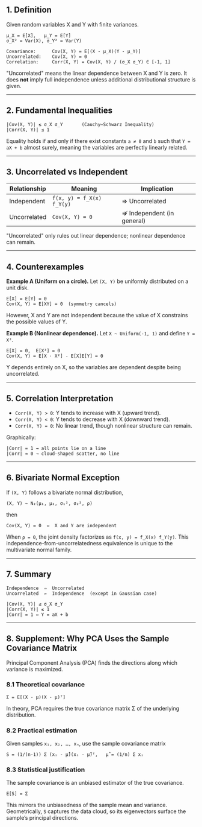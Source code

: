 ## 1. Definition

Given random variables X and Y with finite variances.

```
μ_X = E[X],   μ_Y = E[Y]
σ_X² = Var(X), σ_Y² = Var(Y)

Covariance:      Cov(X, Y) = E[(X - μ_X)(Y - μ_Y)]
Uncorrelated:    Cov(X, Y) = 0
Correlation:     Corr(X, Y) = Cov(X, Y) / (σ_X σ_Y) ∈ [-1, 1]
```

"Uncorrelated" means the linear dependence between X and Y is zero. It does **not** imply full independence unless additional distributional structure is given.

---

## 2. Fundamental Inequalities

```
|Cov(X, Y)| ≤ σ_X σ_Y       (Cauchy–Schwarz Inequality)
|Corr(X, Y)| ≤ 1
```

Equality holds if and only if there exist constants `a ≠ 0` and `b` such that `Y = aX + b` almost surely, meaning the variables are perfectly linearly related.

---

## 3. Uncorrelated vs Independent

| Relationship | Meaning | Implication |
|--------------|---------|-------------|
| Independent | `f(x, y) = f_X(x) f_Y(y)` | ⇒ Uncorrelated |
| Uncorrelated | `Cov(X, Y) = 0` | ⇏ Independent (in general) |

"Uncorrelated" only rules out linear dependence; nonlinear dependence can remain.

---

## 4. Counterexamples

**Example A (Uniform on a circle).** Let `(X, Y)` be uniformly distributed on a unit disk.

```
E[X] = E[Y] = 0
Cov(X, Y) = E[XY] = 0  (symmetry cancels)
```

However, X and Y are not independent because the value of X constrains the possible values of Y.

**Example B (Nonlinear dependence).** Let `X ~ Uniform(-1, 1)` and define `Y = X²`.

```
E[X] = 0,  E[X³] = 0
Cov(X, Y) = E[X · X²] - E[X]E[Y] = 0
```

Y depends entirely on X, so the variables are dependent despite being uncorrelated.

---

## 5. Correlation Interpretation

- `Corr(X, Y) > 0`: Y tends to increase with X (upward trend).
- `Corr(X, Y) < 0`: Y tends to decrease with X (downward trend).
- `Corr(X, Y) = 0`: No linear trend, though nonlinear structure can remain.

Graphically:

```
|Corr| = 1 → all points lie on a line
|Corr| ≈ 0 → cloud-shaped scatter, no line
```

---

## 6. Bivariate Normal Exception

If `(X, Y)` follows a bivariate normal distribution,

```
(X, Y) ~ N₂(μ₁, μ₂, σ₁², σ₂², ρ)
```

then

```
Cov(X, Y) = 0  ⇔  X and Y are independent
```

When `ρ = 0`, the joint density factorizes as `f(x, y) = f_X(x) f_Y(y)`. This independence-from-uncorrelatedness equivalence is unique to the multivariate normal family.

---

## 7. Summary

```
Independence  ⇒  Uncorrelated
Uncorrelated  ⇏  Independence  (except in Gaussian case)

|Cov(X, Y)| ≤ σ_X σ_Y
|Corr(X, Y)| ≤ 1
|Corr| = 1 ⇔ Y = aX + b
```

---

## 8. Supplement: Why PCA Uses the Sample Covariance Matrix

Principal Component Analysis (PCA) finds the directions along which variance is maximized.

### 8.1 Theoretical covariance

```
Σ = E[(X - μ)(X - μ)ᵀ]
```

In theory, PCA requires the true covariance matrix Σ of the underlying distribution.

### 8.2 Practical estimation

Given samples `x₁, x₂, …, xₙ`, use the sample covariance matrix

```
S = (1/(n-1)) Σ (xᵢ - μ̂)(xᵢ - μ̂)ᵀ,   μ̂ = (1/n) Σ xᵢ
```

### 8.3 Statistical justification

The sample covariance is an unbiased estimator of the true covariance.

```
E[S] = Σ
```

This mirrors the unbiasedness of the sample mean and variance. Geometrically, `S` captures the data cloud, so its eigenvectors surface the sample’s principal directions.

